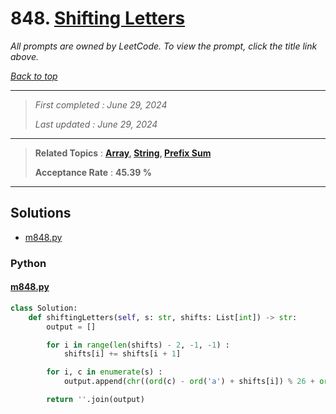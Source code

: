 # 848. [Shifting Letters](<https://leetcode.com/problems/shifting-letters>)

*All prompts are owned by LeetCode. To view the prompt, click the title link above.*

*[Back to top](<../README.md>)*

------

> *First completed : June 29, 2024*
>
> *Last updated : June 29, 2024*

------

> **Related Topics** : **[Array](<by_topic/Array.md>), [String](<by_topic/String.md>), [Prefix Sum](<by_topic/Prefix Sum.md>)**
>
> **Acceptance Rate** : **45.39 %**

------

## Solutions

- [m848.py](<../my-submissions/m848.py>)
### Python
#### [m848.py](<../my-submissions/m848.py>)
```Python
class Solution:
    def shiftingLetters(self, s: str, shifts: List[int]) -> str:
        output = []

        for i in range(len(shifts) - 2, -1, -1) :
            shifts[i] += shifts[i + 1]

        for i, c in enumerate(s) :
            output.append(chr((ord(c) - ord('a') + shifts[i]) % 26 + ord('a')))

        return ''.join(output)

```

